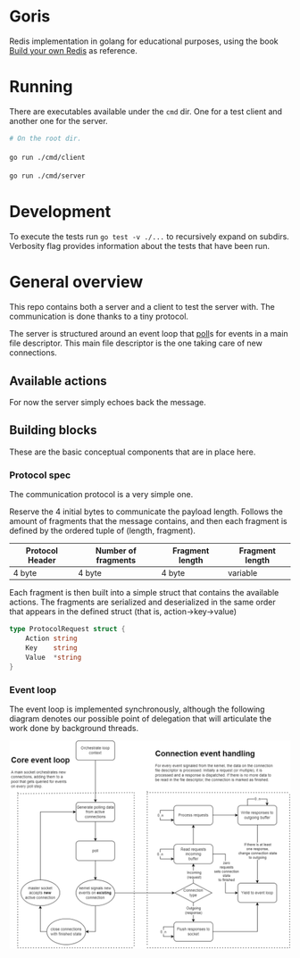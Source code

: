 # Goris

Redis implementation in golang for educational purposes, using the book [Build your own Redis](https://build-your-own.org/#section-redis) as reference.

# Running

There are executables available under the `cmd` dir. One for a test client and another one for the server.

```sh
# On the root dir.

go run ./cmd/client

go run ./cmd/server
```

# Development

To execute the tests run `go test -v ./...` to recursively expand on subdirs. Verbosity flag provides information about the tests that have been run.

# General overview

This repo contains both a server and a client to test the server with. The communication is done thanks to a tiny protocol.

The server is structured around an event loop that [poll](https://man7.org/linux/man-pages/man2/poll.2.html)s for events in a main file descriptor. This main file descriptor is the one taking care of new connections.

## Available actions

For now the server simply echoes back the message.

## Building blocks

These are the basic conceptual components that are in place here.

### Protocol spec

The communication protocol is a very simple one.

Reserve the 4 initial bytes to communicate the payload length. Follows the amount of fragments that the message contains, and then each fragment is defined by the ordered tuple of (length, fragment).

| Protocol Header | Number of fragments | Fragment length | Fragment length |
| --------------- | ------------------- | --------------- | --------------- |
| 4 byte          | 4 byte              | 4 byte          | variable        |

Each fragment is then built into a simple struct that contains the available actions. The fragments are serialized and deserialized in the same order that appears in the defined struct (that is, action->key->value)

```go
type ProtocolRequest struct {
	Action string
	Key    string
	Value  *string
}
```

### Event loop

The event loop is implemented synchronously, although the following diagram denotes our possible point of delegation that will articulate the work done by background threads.

![event loop diagram](.docs/.diagrams/event_loop_flow.png)
